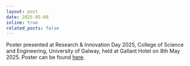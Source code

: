```yaml
---
layout: post
date: 2025-05-08
inline: true
related_posts: false
---
```

Poster presented at Research & Innovation Day 2025, College of Science and Engineering, University of Galway, held at Gallant Hotel on 8th May 2025. Poster can be found [here](https://docs.google.com/presentation/d/1lugb-u-GQIRdpBy8VvRJ2UM6gSqhCiux/edit?usp=share_link&ouid=106449227361608368310&rtpof=true&sd=true).
